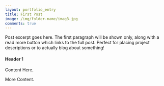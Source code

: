 ```yaml
---
layout: portfolio_entry
title: First Post
image: /img/folder-name/imag3.jpg
comments: true
---
```


Post excerpt goes here. The first paragraph will be shown only, along with a read more button which links to the full post. Perfect for placing project descriptions or to actually blog about something!

#### Header 1

Content Here.

More Content.
